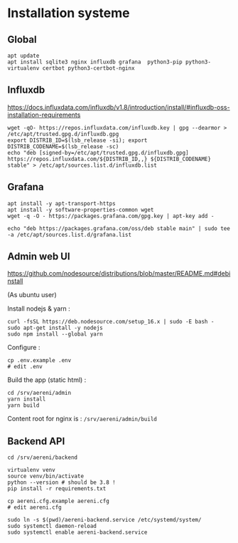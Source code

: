 # Installation systeme

## Global

```
apt update
apt install sqlite3 nginx influxdb grafana  python3-pip python3-virtualenv certbot python3-certbot-nginx
```

## Influxdb
https://docs.influxdata.com/influxdb/v1.8/introduction/install/#influxdb-oss-installation-requirements

```
wget -qO- https://repos.influxdata.com/influxdb.key | gpg --dearmor > /etc/apt/trusted.gpg.d/influxdb.gpg
export DISTRIB_ID=$(lsb_release -si); export DISTRIB_CODENAME=$(lsb_release -sc)
echo "deb [signed-by=/etc/apt/trusted.gpg.d/influxdb.gpg] https://repos.influxdata.com/${DISTRIB_ID,,} ${DISTRIB_CODENAME} stable" > /etc/apt/sources.list.d/influxdb.list
```

## Grafana

```
apt install -y apt-transport-https
apt install -y software-properties-common wget
wget -q -O - https://packages.grafana.com/gpg.key | apt-key add -

echo "deb https://packages.grafana.com/oss/deb stable main" | sudo tee -a /etc/apt/sources.list.d/grafana.list

```

## Admin web UI

https://github.com/nodesource/distributions/blob/master/README.md#debinstall

(As ubuntu user)

Install nodejs & yarn :
```
curl -fsSL https://deb.nodesource.com/setup_16.x | sudo -E bash -
sudo apt-get install -y nodejs
sudo npm install --global yarn
```

Configure :
```
cp .env.example .env
# edit .env
```

Build the app (static html) :
```
cd /srv/aereni/admin
yarn install
yarn build
```

Content root for nginx is : `/srv/aereni/admin/build`


## Backend API

```
cd /srv/aereni/backend

virtualenv venv
source venv/bin/activate
python --version # should be 3.8 !
pip install -r requirements.txt

cp aereni.cfg.example aereni.cfg
# edit aereni.cfg

sudo ln -s $(pwd)/aereni-backend.service /etc/systemd/system/
sudo systemctl daemon-reload
sudo systemctl enable aereni-backend.service 
```
